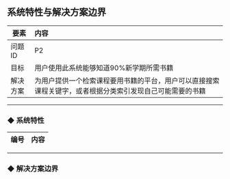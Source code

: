 

## 系统特性与解决方案边界





| 要素 | 内容 |
| --- | :--- |
| 问题ID | P2 |
| 目标 | 用户使用此系统能够知道90%新学期所需书籍 |
| 解决方案 | 为用户提供一个检索课程要用书籍的平台，用户可以直接搜索课程关键字，或者根据分类索引发现自己可能需要的书籍 |







---







### ◆ 系统特性







| 编号 | 内容 |
| --- | :--- |




---
### ◆ 解决方案边界



